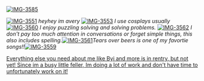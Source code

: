 <a href="https://imgbb.com/"><img src="https://i.ibb.co/dMFX4wp/IMG-3585.jpg" alt="IMG-3585" border="0"></a>

<a href="https://imgbb.com/"><img src="https://i.ibb.co/vJhhqkz/IMG-3551.gif" alt="IMG-3551" border="0"></a> *heyhey im avery*
<a href="https://imgbb.com/"><img src="https://i.ibb.co/4jMwfRB/IMG-3553.gif" alt="IMG-3553" border="0"></a> *I use cosplays usually* <a href="https://imgbb.com/"><img src="https://i.ibb.co/CnRRbxW/IMG-3560.gif" alt="IMG-3560" border="0"></a> *I enjoy puzzling solving and solving problems.* <a href="https://imgbb.com/"><img src="https://i.ibb.co/4PDZsc5/IMG-3562.gif" alt="IMG-3562" border="0"></a> *I don't pay too much attention in conversations or forget simple things, this also includes spelling.*<a href="https://imgbb.com/"><img src="https://i.ibb.co/vDSfTJV/IMG-3561.gif" alt="IMG-3561" border="0"></a></a>*Tears over beers is one of my favortie songs!!*<a href="https://imgbb.com/"><a href="https://imgbb.com/"><img src="https://i.ibb.co/6tvNC90/IMG-3559.gif" alt="IMG-3559" border="0"> 

Everything else you need about me like Byi and more is in rentry, but not yet! Since im a busy little feller, Im doing a lot of work and don't have time to unfortunately work on it!  
